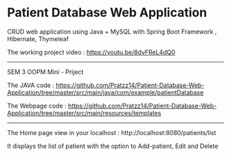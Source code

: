 # Patient Database Web Application
 CRUD web application using Java + MySQL with Spring Boot Framework , Hibernate, Thymeleaf

The working project video : https://youtu.be/8dvFReL4dQ0

--------------------------------------------------------------------------------------------------

SEM 3 OOPM Mini - Priject

The JAVA code : https://github.com/Pratzz14/Patient-Database-Web-Application/tree/master/src/main/java/com/example/patientDatabase

The Webpage code : https://github.com/Pratzz14/Patient-Database-Web-Application/tree/master/src/main/resources/templates


--------------------------------------------------------------------------------------------------


The Home page view in your localhost : http://localhost:8080/patients/list

It displays the list of patient with the option to Add-patient, Edit and Delete
